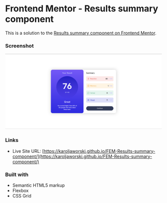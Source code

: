 # Frontend Mentor - Results summary component

This is a solution to the [Results summary component on Frontend Mentor](https://www.frontendmentor.io/challenges/results-summary-component-CE_K6s0maV). 

### Screenshot

![](./assets/images/rsc-ss.png)

### Links

- Live Site URL: [https://karoljaworski.github.io/FEM-Results-summary-component/](https://karoljaworski.github.io/FEM-Results-summary-component/)

### Built with

- Semantic HTML5 markup
- Flexbox
- CSS Grid
